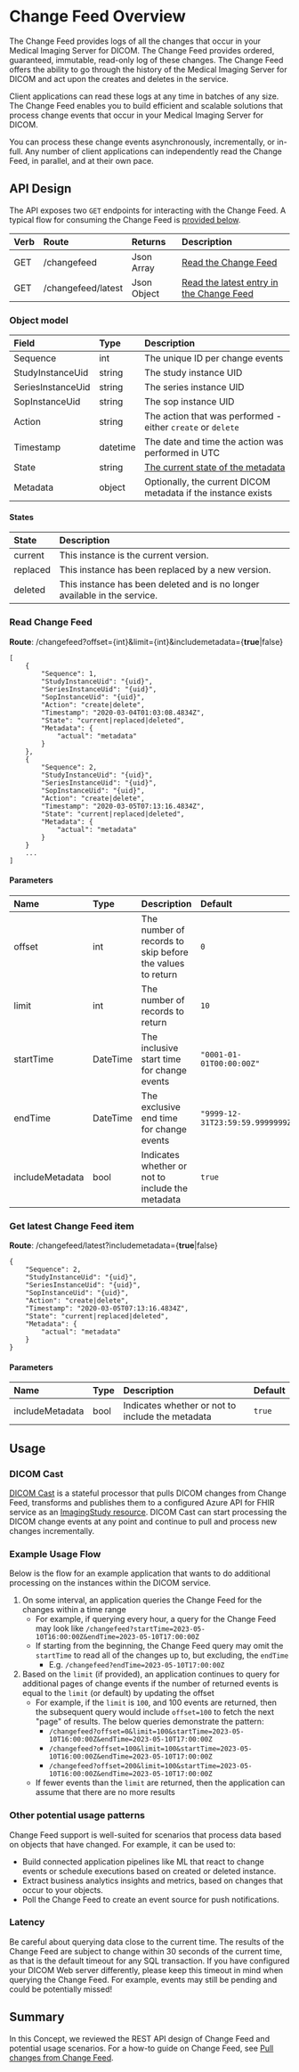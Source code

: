 # Change Feed Overview

The Change Feed provides logs of all the changes that occur in your Medical Imaging Server for DICOM. The Change Feed provides ordered, guaranteed, immutable, read-only log of these changes. The Change Feed offers the ability to go through the history of the Medical Imaging Server for DICOM and act upon the creates and deletes in the service.

Client applications can read these logs at any time in batches of any size. The Change Feed enables you to build efficient and scalable solutions that process change events that occur in your Medical Imaging Server for DICOM.

You can process these change events asynchronously, incrementally, or in-full. Any number of client applications can independently read the Change Feed, in parallel, and at their own pace.

## API Design

The API exposes two `GET` endpoints for interacting with the Change Feed. A typical flow for consuming the Change Feed is [provided below](#example-usage-flow).

Verb | Route              | Returns     | Description
:--- | :----------------- | :---------- | :---
GET  | /changefeed        | Json Array  | [Read the Change Feed](#read-change-feed)
GET  | /changefeed/latest | Json Object | [Read the latest entry in the Change Feed](#get-latest-change-feed-item)

### Object model

Field               | Type      | Description
:------------------ | :-------- | :---
Sequence            | int       | The unique ID per change events
StudyInstanceUid    | string    | The study instance UID
SeriesInstanceUid   | string    | The series instance UID
SopInstanceUid      | string    | The sop instance UID
Action              | string    | The action that was performed - either `create` or `delete`
Timestamp           | datetime  | The date and time the action was performed in UTC
State               | string    | [The current state of the metadata](#states)
Metadata            | object    | Optionally, the current DICOM metadata if the instance exists

#### States

State    | Description
:------- | :---
current  | This instance is the current version.
replaced | This instance has been replaced by a new version.
deleted  | This instance has been deleted and is no longer available in the service.

### Read Change Feed

**Route**: /changefeed?offset={int}&limit={int}&includemetadata={**true**|false}
```
[
    {
        "Sequence": 1,
        "StudyInstanceUid": "{uid}",
        "SeriesInstanceUid": "{uid}",
        "SopInstanceUid": "{uid}",
        "Action": "create|delete",
        "Timestamp": "2020-03-04T01:03:08.4834Z",
        "State": "current|replaced|deleted",
        "Metadata": {
            "actual": "metadata"
        }
    },
    {
        "Sequence": 2,
        "StudyInstanceUid": "{uid}",
        "SeriesInstanceUid": "{uid}",
        "SopInstanceUid": "{uid}",
        "Action": "create|delete",
        "Timestamp": "2020-03-05T07:13:16.4834Z",
        "State": "current|replaced|deleted",
        "Metadata": {
            "actual": "metadata"
        }
    }
    ...
]
```

#### Parameters

Name            | Type     | Description | Default | Min | Max |
:-------------- | :------- | :---------- | :------ | :-- | :-- |
offset          | int      | The number of records to skip before the values to return | `0` | `0` | |
limit           | int      | The number of records to return | `10` | `1` | `100` |
startTime       | DateTime | The inclusive start time for change events | `"0001-01-01T00:00:00Z"` | `"0001-01-01T00:00:00Z"` | `"9999-12-31T23:59:59.9999998Z"`|
endTime         | DateTime | The exclusive end time for change events | `"9999-12-31T23:59:59.9999999Z"` | `"0001-01-01T00:00:00.0000001"` | `"9999-12-31T23:59:59.9999999Z"` |
includeMetadata | bool     | Indicates whether or not to include the metadata | `true` | | |

### Get latest Change Feed item

**Route**: /changefeed/latest?includemetadata={**true**|false}

```
{
    "Sequence": 2,
    "StudyInstanceUid": "{uid}",
    "SeriesInstanceUid": "{uid}",
    "SopInstanceUid": "{uid}",
    "Action": "create|delete",
    "Timestamp": "2020-03-05T07:13:16.4834Z",
    "State": "current|replaced|deleted",
    "Metadata": {
        "actual": "metadata"
    }
}
```

#### Parameters

Name            | Type | Description | Default |
:-------------- | :--- | :---------- | :------ |
includeMetadata | bool | Indicates whether or not to include the metadata | `true` |

## Usage

### DICOM Cast

[DICOM Cast](/converter/dicom-cast) is a stateful processor that pulls DICOM changes from Change Feed, transforms and publishes them to a configured Azure API for FHIR service as an [ImagingStudy resource](https://www.hl7.org/fhir/imagingstudy.html). DICOM Cast can start processing the DICOM change events at any point and continue to pull and process new changes incrementally.

### Example Usage Flow

Below is the flow for an example application that wants to do additional processing on the instances within the DICOM service.

1. On some interval, an application queries the Change Feed for the changes within a time range
    * For example, if querying every hour, a query for the Change Feed may look like `/changefeed?startTime=2023-05-10T16:00:00Z&endTime=2023-05-10T17:00:00Z`
    * If starting from the beginning, the Change Feed query may omit the `startTime` to read all of the changes up to, but excluding, the `endTime`
        * E.g. `/changefeed?endTime=2023-05-10T17:00:00Z`
2. Based on the `limit` (if provided), an application continues to query for additional pages of change events if the number of returned events is equal to the `limit` (or default) by updating the offset
    * For example, if the `limit` is `100`, and 100 events are returned, then the subsequent query would include `offset=100` to fetch the next "page" of results. The below queries demonstrate the pattern:
        * `/changefeed?offset=0&limit=100&startTime=2023-05-10T16:00:00Z&endTime=2023-05-10T17:00:00Z`
        * `/changefeed?offset=100&limit=100&startTime=2023-05-10T16:00:00Z&endTime=2023-05-10T17:00:00Z`
        * `/changefeed?offset=200&limit=100&startTime=2023-05-10T16:00:00Z&endTime=2023-05-10T17:00:00Z`
    * If fewer events than the `limit` are returned, then the application can assume that there are no more results

### Other potential usage patterns

Change Feed support is well-suited for scenarios that process data based on objects that have changed. For example, it can be used to:

* Build connected application pipelines like ML that react to change events or schedule executions based on created or deleted instance.
* Extract business analytics insights and metrics, based on changes that occur to your objects.
* Poll the Change Feed to create an event source for push notifications.

### Latency

Be careful about querying data close to the current time. The results of the Change Feed are subject to change within 30 seconds of the current time, as that is the default timeout for any SQL transaction. If you have configured your DICOM Web server differently, please keep this timeout in mind when querying the Change Feed. For example, events may still be pending and could be potentially missed!

## Summary

In this Concept, we reviewed the REST API design of Change Feed and potential usage scenarios. For a how-to guide on Change Feed, see [Pull changes from Change Feed](../how-to-guides/pull-changes-from-change-feed.md).
